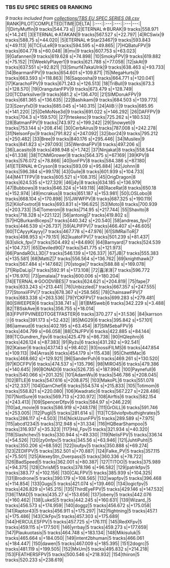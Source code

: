 ### TBS EU SPEC SERIES 08 RANKING
*9 tracks included from [collections/TBS EU SPEC SERIES 08.csv](/collections/TBS%20EU%20SPEC%20SERIES%2008.csv)*
|RANK|PILOT|COMPLETED|TIME|DELTA|
|:---:|:---|:---:|:---|---:|
|1|DirtyMuffin|9 tracks|544.73 s||
|2|ETERNAL☆BURAK|9 tracks|558.971 s|+14.241|
|3|ETERNAL☆ATAKAN|9 tracks|567.527 s|+22.797|
|4|RCSwix|9 tracks|588.75 s|+44.020|
|5|ETERNAL☆Star23467|9 tracks|593.843 s|+49.113|
|6|TCEuLeR|9 tracks|594.595 s|+49.865|
|7|HQBatuFPV|9 tracks|604.778 s|+60.048|
|8|mv|9 tracks|607.753 s|+63.023|
|9|Gafannen|9 tracks|619.628 s|+74.898|
|10|SmokyFPV|9 tracks|619.882 s|+75.152|
|11|WeeklyPlayer1|9 tracks|621.788 s|+77.058|
|12|skAt|9 tracks|637.551 s|+92.821|
|13|Smurf47akaUlrik|9 tracks|638.463 s|+93.733|
|14|BearmanFPV|9 tracks|654.601 s|+109.871|
|15|MegaHurts|9 tracks|663.593 s|+118.863|
|16|Saqoosha|9 tracks|664.771 s|+120.041|
|17|KarachoFPV|9 tracks|671.243 s|+126.513|
|18|TriBull|9 tracks|673.3 s|+128.570|
|19|OrangutanFPV|9 tracks|673.479 s|+128.749|
|20|TCDarksilver|9 tracks|681.2 s|+136.470|
|21|SIMDorukFPV|9 tracks|681.365 s|+136.635|
|22|Bashikami|9 tracks|684.503 s|+139.773|
|23|SzeryfxD|9 tracks|685.045 s|+140.315|
|24|AliB㋡|9 tracks|685.95 s|+141.220|
|25|DeMoNse3d|9 tracks|691.022 s|+146.292|
|26|DAFFPV|9 tracks|704.3 s|+159.570|
|27|frteskesc|9 tracks|725.262 s|+180.532|
|28|BatmanFPV|9 tracks|743.972 s|+199.242|
|29|Snowyeti|9 tracks|753.144 s|+208.414|
|30|CerbAirus|9 tracks|787.008 s|+242.278|
|31|NelsonFpv|9 tracks|791.822 s|+247.092|
|32|ibor24|9 tracks|795.212 s|+250.482|
|33|Bree|9 tracks|840.176 s|+295.446|
|34|Musilex|9 tracks|841.823 s|+297.093|
|35|WerdnaFPV|8 tracks|497.206 s||
|36|Lacasito|8 tracks|498.948 s|+1.742|
|37|Ninjakat|8 tracks|558.544 s|+61.338|
|38|TCNMGrower|8 tracks|564.375 s|+67.169|
|39|KPV|8 tracks|576.072 s|+78.866|
|40|IonFPV|8 tracks|584.386 s|+87.180|
|41|ETERNAL☆Cryson|8 tracks|593.09 s|+95.884|
|42|Johnn|8 tracks|596.384 s|+99.178|
|43|Guile|8 tracks|601.939 s|+104.733|
|44|M4TTFPV|8 tracks|605.521 s|+108.315|
|45|OrigDragon|8 tracks|624.535 s|+127.329|
|46|j4y|8 tracks|634.185 s|+136.979|
|47|Bubbows|8 tracks|646.324 s|+149.118|
|48|RaceRat|8 tracks|650.18 s|+152.974|
|49|mcrakus|8 tracks|651.187 s|+153.981|
|50|LOSLobo|8 tracks|668.104 s|+170.898|
|51|JWWFPV|8 tracks|687.325 s|+190.119|
|52|KiloFoxtrot|8 tracks|693.831 s|+196.625|
|53|Moto|8 tracks|700.939 s|+203.733|
|54|Tomeroni|8 tracks|714.95 s|+217.744|
|55|Shavito|8 tracks|718.328 s|+221.122|
|56|antonig|7 tracks|419.802 s||
|57|HQBurkanBiceps|7 tracks|440.342 s|+20.540|
|58|andreas_fpv|7 tracks|446.539 s|+26.737|
|59|ALPIFPV|7 tracks|466.407 s|+46.605|
|60|TCAyyyKayyy|7 tracks|467.778 s|+47.976|
|61|SIMRaiToR|7 tracks|498.953 s|+79.151|
|62|kuatoFPV|7 tracks|501.239 s|+81.437|
|63|slick_fpv|7 tracks|504.492 s|+84.690|
|64|Barnyard|7 tracks|524.539 s|+104.737|
|65|Deviled90|7 tracks|541.775 s|+121.973|
|66|PandaROLL3D|7 tracks|546.139 s|+126.337|
|67|JB|7 tracks|555.383 s|+135.581|
|68|MattiZ|7 tracks|556.564 s|+136.762|
|69|knighthawk|7 tracks|567.484 s|+147.682|
|70|stogie|7 tracks|588.88 s|+169.078|
|71|RipDaLip|7 tracks|592.91 s|+173.108|
|72|喜洋洋|7 tracks|596.772 s|+176.970|
|73|pmalaia|7 tracks|600.006 s|+180.204|
|74|ETERNAL☆GOODVIBES|7 tracks|624.621 s|+204.819|
|75|fape|7 tracks|633.243 s|+213.441|
|76|Unbizzled|7 tracks|667.357 s|+247.555|
|77|StonxiiFPV|7 tracks|678.367 s|+258.565|
|78|ChainsawFPV|7 tracks|683.338 s|+263.536|
|79|YCKFPV|7 tracks|699.283 s|+279.481|
|80|SWEEPER|6 tracks|338.741 s||
|81|BMSweb|6 tracks|342.229 s|+3.488|
|82|TBSskAve|6 tracks|356.755 s|+18.014|
|83|FPVFPVINEEDTOGETFASTER|6 tracks|370.277 s|+31.536|
|84|karrson㋡|6 tracks|391.173 s|+52.432|
|85|MiG29|6 tracks|395.842 s|+57.101|
|86|iamwud|6 tracks|402.195 s|+63.454|
|87|SIMSebaFPV|6 tracks|404.799 s|+66.058|
|88|CNJFPV|6 tracks|422.885 s|+84.144|
|89|TCGundren_Fpv|6 tracks|425.479 s|+86.738|
|90|HQlephro|6 tracks|426.124 s|+87.383|
|91|Ryżu|6 tracks|431.282 s|+92.541|
|92|Kaiser|6 tracks|437.143 s|+98.402|
|93|nossiFILMS|6 tracks|447.854 s|+109.113|
|94|Arras|6 tracks|454.179 s|+115.438|
|95|ChettMac|6 tracks|468.662 s|+129.921|
|96|SanderPuh|6 tracks|469.261 s|+130.520|
|97|KOCFPV|6 tracks|474.537 s|+135.796|
|98|MIRO45|6 tracks|479.386 s|+140.645|
|99|BONADI|6 tracks|526.735 s|+187.994|
|100|Paynefull|6 tracks|540.066 s|+201.325|
|101|AdamWu|6 tracks|546.786 s|+208.045|
|102|BTLE|6 tracks|547.616 s|+208.875|
|103|MakoPL|6 tracks|551.078 s|+212.337|
|104|GarnChef|6 tracks|554.574 s|+215.833|
|105|Totimom|6 tracks|558.821 s|+220.080|
|106|Kwadratic|6 tracks|567.227 s|+228.486|
|107|NotSure|6 tracks|569.713 s|+230.972|
|108|Airftis|6 tracks|582.154 s|+243.413|
|109|SpencerDfpv|6 tracks|584.97 s|+246.229|
|110|ad_movie|6 tracks|586.919 s|+248.178|
|111|GrOiLL|6 tracks|591.746 s|+253.005|
|112|Pugli|5 tracks|281.614 s||
|113|TCSilviofpvbuthighrates|5 tracks|286.117 s|+4.503|
|114|NickUzunFPV|5 tracks|289.589 s|+7.975|
|115|abcd1234|5 tracks|312.948 s|+31.334|
|116|HQBearShampoo|5 tracks|316.937 s|+35.323|
|117|Hsl_Fpv|5 tracks|321.934 s|+40.320|
|118|Slashchev|5 tracks|330.944 s|+49.330|
|119|NelisFPV|5 tracks|336.14 s|+54.526|
|120|zy0nfpv|5 tracks|345.56 s|+63.946|
|121|JuhtiPuhti|5 tracks|350.206 s|+68.592|
|122|loufpv|5 tracks|350.888 s|+69.274|
|123|ZEDIFPV|5 tracks|352.501 s|+70.887|
|124|Falke_PV|5 tracks|357.115 s|+75.501|
|125|AlexeyStn_Overpass|5 tracks|360.336 s|+78.722|
|126|BadSpeed|5 tracks|362.001 s|+80.387|
|127|TITOO|5 tracks|375.989 s|+94.375|
|128|ChrisM|5 tracks|378.196 s|+96.582|
|129|patrikfpv|5 tracks|383.77 s|+102.156|
|130|CALFPV|5 tracks|385.939 s|+104.325|
|131|Brodrone|5 tracks|390.179 s|+108.565|
|132|wapfpv|5 tracks|396.468 s|+114.854|
|133|Gugs|5 tracks|421.074 s|+139.460|
|134|logicfpv|5 tracks|426.829 s|+145.215|
|135|ThirdEyeFPV|5 tracks|429.146 s|+147.532|
|136|TMAD|5 tracks|435.27 s|+153.656|
|137|obeny|5 tracks|442.076 s|+160.462|
|138|LukeS|5 tracks|442.245 s|+160.631|
|139|Wizard_|5 tracks|456.573 s|+174.959|
|140|doggz|5 tracks|456.672 s|+175.058|
|141|Raptor43|5 tracks|456.911 s|+175.297|
|142|flightning|5 tracks|457.1 s|+175.486|
|143|ClkFpv|5 tracks|457.303 s|+175.689|
|144|HERCULESFPV|5 tracks|457.725 s|+176.111|
|145|RedXFpv|5 tracks|459.115 s|+177.501|
|146|yrrbay|5 tracks|459.273 s|+177.659|
|147|Plaukuotasis|5 tracks|464.748 s|+183.134|
|148|Mikisuluk|5 tracks|465.664 s|+184.050|
|149|intent2bhuman|5 tracks|466.061 s|+184.447|
|150|dawen|5 tracks|467.009 s|+185.395|
|151|2dogrc|5 tracks|481.119 s|+199.505|
|152|MxUm|5 tracks|495.832 s|+214.218|
|153|FEATHERSFPV|5 tracks|500.546 s|+218.932|
|154|thiiron|5 tracks|520.233 s|+238.619|
